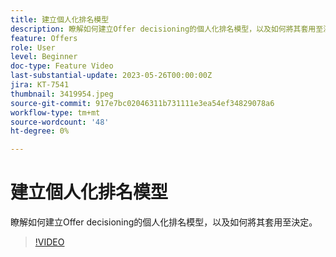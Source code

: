 ```yaml
---
title: 建立個人化排名模型
description: 瞭解如何建立Offer decisioning的個人化排名模型，以及如何將其套用至決定。
feature: Offers
role: User
level: Beginner
doc-type: Feature Video
last-substantial-update: 2023-05-26T00:00:00Z
jira: KT-7541
thumbnail: 3419954.jpeg
source-git-commit: 917e7bc02046311b731111e3ea54ef34829078a6
workflow-type: tm+mt
source-wordcount: '48'
ht-degree: 0%

---
```



# 建立個人化排名模型

瞭解如何建立Offer decisioning的個人化排名模型，以及如何將其套用至決定。

>[!VIDEO](https://video.tv.adobe.com/v/3419954/?learn=on)
